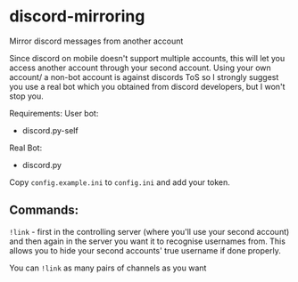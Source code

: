 # discord-mirroring
Mirror discord messages from another account

Since discord on mobile doesn't support multiple accounts, this will let you access another account through your second account. Using your own account/ a non-bot account is against discords ToS so I strongly suggest you use a real bot which you obtained from discord developers, but I won't stop you.

Requirements:
User bot:
- discord.py-self

Real Bot:
- discord.py

Copy `config.example.ini` to `config.ini` and add your token.


## Commands:

`!link` - first in the controlling server (where you'll use your second account) and then again in the server you want it to recognise usernames from. This allows you to hide your second accounts' true username if done properly.

You can `!link` as many pairs of channels as you want
